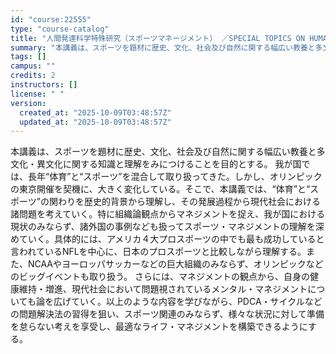 ```yaml
---
id: "course:22555"
type: "course-catalog"
title: "人間発達科学特殊研究（スポーツマネージメント） ／SPECIAL TOPICS ON HUMAN DEVELOPMENTAL SCIENCE: SPORTS MANAGEMENT"
summary: "本講義は、スポーツを題材に歴史、文化、社会及び自然に関する幅広い教養と多文化・異文化に関する知識と理解をみにつけることを目的とする。 我が国では、長年“体育”と“スポーツ”を混合して取り扱ってきた。しかし、オリンピックの東京開催を契機に、大…"
tags: []
campus: ""
credits: 2
instructors: []
license: " "
version:
  created_at: "2025-10-09T03:48:57Z"
  updated_at: "2025-10-09T03:48:57Z"
---
```


本講義は、スポーツを題材に歴史、文化、社会及び自然に関する幅広い教養と多文化・異文化に関する知識と理解をみにつけることを目的とする。 我が国では、長年“体育”と“スポーツ”を混合して取り扱ってきた。しかし、オリンピックの東京開催を契機に、大きく変化している。そこで、本講義では、“体育”と“スポーツ”の関わりを歴史的背景から理解し、その発展過程から現代社会における諸問題を考えていく。特に組織論観点からマネジメントを捉え、我が国における現状のみならず、諸外国の事例なども扱ってスポーツ・マネジメントの理解を深めていく。具体的には、アメリカ４大プロスポーツの中でも最も成功していると言われているNFLを中心に、日本のプロスポーツと比較しながら理解する。また、NCAAやヨーロッパサッカーなどの巨大組織のみならず、オリンピックなどのビッグイベントも取り扱う。 さらには、マネジメントの観点から、自身の健康維持・増進、現代社会において問題視されているメンタル・マネジメントについても論を広げていく。以上のような内容を学びながら、PDCA・サイクルなどの問題解決法の習得を狙い、スポーツ関連のみならず、様々な状況に対して準備を怠らない考えを享受し、最適なライフ・マネジメントを構築できるようにする。
